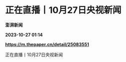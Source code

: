 # 正在直播丨10月27日央视新闻
**澎湃新闻**

**2023-10-27 01:14**

**https://m.thepaper.cn/detail/25083551**

正在直播丨10月27日央视新闻